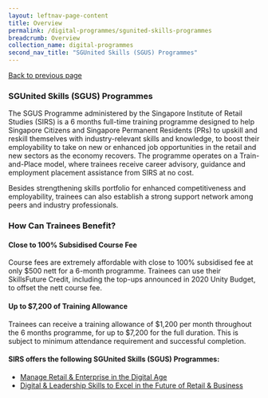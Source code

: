 ```yaml
---
layout: leftnav-page-content
title: Overview
permalink: /digital-programmes/sgunited-skills-programmes
breadcrumb: Overview
collection_name: digital-programmes
second_nav_title: "SGUnited Skills (SGUS) Programmes"
---
```

<a href="#" onclick="history.go(-1)">Back to previous page</a>

<h3>SGUnited Skills (SGUS) Programmes</h3>

<p>The SGUS Programme administered by the Singapore Institute of Retail Studies (SIRS) is a 6 months full-time training programme designed to help Singapore Citizens and Singapore Permanent Residents (PRs) to upskill and reskill themselves with industry-relevant skills and knowledge, to boost their employability to take on new or enhanced job opportunities in the retail and new sectors as the economy recovers. The programme operates on a Train-and-Place model, where trainees receive career advisory, guidance and employment placement assistance from SIRS at no cost. 

Besides strengthening skills portfolio for enhanced competitiveness and employability, trainees can also establish a strong support network among peers and industry professionals. </p>

<h3>How Can Trainees Benefit?</h3>

<h4>Close to 100% Subsidised Course Fee</h4>
<p>Course fees are extremely affordable with close to 100% subsidised fee at only $500 nett for a 6-month programme. Trainees can use their SkillsFuture Credit, including the top-ups announced in 2020 Unity Budget, to offset the nett course fee.</p>

<h4>Up to $7,200 of Training Allowance</h4>
<p>Trainees can receive a training allowance of $1,200 per month throughout the 6 months programme, for up to $7,200 for the full duration. This is subject to minimum attendance requirement and successful completion.</p>

<h4>SIRS offers the following SGUnited Skills (SGUS) Programmes:</h4>

<ul>
  <li><a href="/digital-programmes/sgunited-skills-programmes/manage-retail-and-enterprise-in-the-digital-age">Manage Retail & Enterprise in the Digital Age</a></li>
  <li><a href="/digital-programmes/sgunited-skills-programmes/digital-and-leadership-skills-to-excel-in-the-future-of-retail-and-business">Digital & Leadership Skills to Excel in the Future of Retail & Business</a></li>
  </ul>
